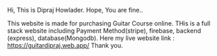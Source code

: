 Hi, This is Dipraj Howlader. Hope, You are fine..

This website is made for purchasing Guitar Course online.
THis is a full stack website including Payment Method(stripe), firebase, backend (express), database(Mongodb).
Here my live website link : https://guitardipraj.web.app/
Thank you.